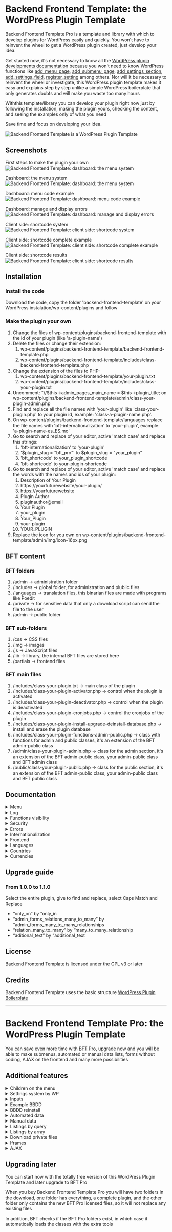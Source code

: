 # Backend Frontend Template: the WordPress Plugin Template

Backend Frontend Template Pro is a template and library with which to develop plugins for WordPress easily and quickly. You won't have to reinvent the wheel to get a WordPress plugin created, just develop your idea.

Get started now, it's not necessary to know all the [WordPress plugin developments documentation](https://developer.wordpress.org/plugins/intro/) because you won't need to know WordPress functions like [add_menu_page](https://developer.wordpress.org/reference/functions/add_menu_page/), [add_submenu_page](https://developer.wordpress.org/reference/functions/add_submenu_page/), [add_settings_section](https://developer.wordpress.org/reference/functions/add_settings_section/), [add_settings_field](https://developer.wordpress.org/reference/functions/add_settings_field/), [register_setting](https://developer.wordpress.org/reference/functions/register_setting/) among others. Nor will it be necessary to reinvent the wheel or investigate, this WordPress plugin template makes it easy and explains step by step unlike a simple WordPress boilerplate that only generates doubts and will make you waste too many hours

Withthis template/library you can develop your plugin right now just by following the installation, making the plugin yours, checking the content, and seeing the examples only of what you need

Save time and focus on developing your idea.

![Backend Frontend Template is a WordPress Plugin Template](https://moisesbarrachina.online/wp-content/uploads/2023/10/Logo-BFT-Github-4.png)


## Screenshots

First steps to make the plugin your own
![Backend Frontend Template: dashboard: the menu system](https://moisesbarrachina.online/wp-content/uploads/2023/09/bft-screenshot-1.png)

Dashboard: the menu system
![Backend Frontend Template: dashboard: the menu system](https://moisesbarrachina.online/wp-content/uploads/2023/09/bft-screenshot-2.png)

Dashboard: menu code example
![Backend Frontend Template: dashboard: menu code example](https://moisesbarrachina.online/wp-content/uploads/2023/09/bft-screenshot-3.png)

Dashboard: manage and display errors
![Backend Frontend Template: dashboard: manage and display errors](https://moisesbarrachina.online/wp-content/uploads/2023/09/bft-screenshot-4.png)

Client side: shortcode system
![Backend Frontend Template: client side: shortcode system](https://moisesbarrachina.online/wp-content/uploads/2023/09/bft-screenshot-5.png)

Client side: shortcode complete example
![Backend Frontend Template: client side: shortcode complete example](https://moisesbarrachina.online/wp-content/uploads/2023/09/bft-screenshot-6.png)

Client side: shortcode results
![Backend Frontend Template: client side: shortcode results](https://moisesbarrachina.online/wp-content/uploads/2023/09/bft-screenshot-7.png)

## Installation

### Install the code

Download the code, copy the folder 'backend-frontend-template' on your WordPress instalation/wp-content/plugins and follow 

### Make the plugin your own

1. Change the files of wp-content/plugins/backend-frontend-template with the id of your plugin (like 'a-plugin-name')
2. Delete the files or change their extension:
    1. wp-content/plugins/backend-frontend-template/backend-frontend-template.php
    2. wp-content/plugins/backend-frontend-template/includes/class-backend-frontend-template.php
3. Change the extension of the files to PHP:
    1. wp-content/plugins/backend-frontend-template/your-plugin.txt
    2. wp-content/plugins/backend-frontend-template/includes/class-your-plugin.txt
4. Uncomment: "//$this->admin_pages_main_name = $this->plugin_title; on wp-content/plugins/backend-frontend-template/admin/class-your-plugin-admin.php
5. Find and replace all the file names with 'your-plugin' like 'class-your-plugin.php' to your plugin id, example: 'class-a-plugin-name.php'.
6. On wp-content/plugins/backend-frontend-template/languages replace the file names with 'bft-internationalization' to 'your-plugin', example: 'a-plugin-name-es_ES.mo'
7. Go to search and replace of your editor, active 'match case' and replace this strings:
    1. 'bft-internationalization' to 'your-plugin'
    2. '$plugin_slug = "bft_pro"' to $plugin_slug = "your_plugin"
    3. 'bft_shortcode' to your_plugin_shortcode
    4. 'bft-shortcode' to your-plugin-shortcode
8. Go to search and replace of your editor, active 'match case' and replace the words with the names and ids of your plugin:
    1. Description of Your Plugin
    2. https://yourfuturewebsite/your-plugin/
    3. https://yourfuturewebsite
    4. Plugin Author
    5. pluginauthor@email
    6. Your Plugin
    7. your_plugin
    8. Your_Plugin
    9. your-plugin
    10. YOUR_PLUGIN
9. Replace the icon for you own on wp-content/plugins/backend-frontend-template/admin/img/icon-16px.png

## BFT content

### BFT folders

1. /admin -> administration folder
2. /includes -> global folder, for administration and plublic files
3. /languages -> translation files, this binarian files are made with programs like Poedit
4. /private -> for sensitive data that only a download script can send the file to the user
5. /admin -> public folder

### BFT sub-folders

1. /css -> CSS files
2. /img -> images
3. /js -> JavaScript files
4. /lib -> library, the internal BFT files are stored here
5. /partials -> frontend files

### BFT main files

1. /includes/class-your-plugin.txt -> main class of the plugin
2. /includes/class-your-plugin-activator.php -> control when the plugin is activated
3. /includes/class-your-plugin-deactivator.php -> control when the plugin is deactivated
4. /includes/class-your-plugin-cronjobs.php -> control the cronjobs of the plugin
5. /includes/class-your-plugin-install-upgrade-deinstall-database.php -> install and erase the plugin database
6. /includes/class-your-plugin-functions-admin-public.php -> class with functions for admin and public classes, it's an extension of the BFT admin-public class
7. /admin/class-your-plugin-admin.php -> class for the admin section, it's an extension of the BFT admin-public class, your admin-public class and BFT admin class
8. /public/class-your-plugin-public.php -> class for the public section, it's an extension of the BFT admin-public class, your admin-public class and BFT public class

## Documentation

<details>
  <summary>Menu</summary>
  
  ### The menu system

    Edit your menu on the variable $this->admin_pages of the file admin/class-your-plugin-admin.php

    Design a BFT menu look like this:
    
```php
        $this->admin_pages = [
            "hello_world" => [
                "page_title" => $this->__("Hello world page"),
                "menu_title" => $this->__("Hello world"),
                "file" => "your-plugin-admin-display-hello-world.php",
            ],
            "blank_page" => [
                "page_title" => $this->__("Blank page"),
                "menu_title" => $this->__("Blank page"),
                "file" => "bft-admin-display-blank-page-with-title.php",
            ],	
        ];	
```

    $this->admin_pages can have all the pages you want, but in BFT the admin pages can't have children, that's only possible on Backend Frontend Template Pro

    Note: the array data is expanded by the function $this->admin_pages_prepare(), if you make an $this->debug_log_write($this->admin_pages) on a page: you can see the actual state of the array on the WordPress Log

    Explaining the WPTT menu:

    1. Automatic parameters added to the array
        * id: the array key
        * More automatic parameters on BFT Pro

    2. Parametters with default data if missing
        * page_title: page title, default: $this->admin_pages_page_title_default
        * menu_title: page tab title, default: $this->admin_pages_page_title_default
        * menu_slug: page slug, default: key page. The menu slug will be changed to: $this->admin_pages_slug_name_prefix."_".menu_slug because it's needed a unique page name among the plugins
        * tab_show: if false does not display the page tab, even if the page is selected, default: true
        * function: the function for when a page is displayed, default: $this->admin_pages_function_default
        * function_load: loads the function before a page is displayed,default: $this->admin_pages_function_load_default
        * file: the admin/partials file that will be displayed, default: $this->admin_pages_file_default (If the file starts with 'bft-' the file will be loaded of the folder admin/lib/BFT/partials
        * error_throw_what_do, it's used on error_throw, options: show_error: show the error (default option), show_error_and_die: show the error and stop the execution, go_to_parent: go to the parent page and anotes on the GET data the error (only works on BFT Pro and if $triggered_on_function_load = true, because on a normal WordPress function will cause the error: 'Cannot modify header information - headers already sent')
        * error_throw_file_change: change the file option if error_throw_what_do is triggered, default: false
        * capability, default: "manage_options", WordPress capabilities: https://wordpress.org/support/article/roles-and-capabilities/
        * More parameters on BFT Pro
    
    3. Available functions out of the box (you can create whatever function you need)
        * admin_menu_page_display: displays the page selected on 'file'
        * More functions on BFT Pro

    4. Functions load available out of the box (you can create whatever function you need)
        * More functions load on BFT Pro
   
    5. Optional parameters
        * page_copy_of: copy the data of a page. Only copy the data not found on the page, neither copy id, is_child, page_parent, menu_slug and children
        * More optional parameters on BFT Pro
    
    6. Your own parameters
        * You can create your own parameter, later on you can access to the info on a function or on a page with: $variable_name = $this->admin_pages_data_get("parametter_name");. And if you want you can retrieve the data of a certain page with $page_name, and retrieve all the array data with $key = false, $variable_name = $this->admin_pages_data_get($key = false, $page_name = NULL)

        * You can set later your own parameter by code with: $this->admin_pages_data_set($key, $data, $page_name = NULL)
</details>

<details>
  <summary>Log</summary>
  
  ### The WordPress log with BFT

    The log in WordPress is activated in wp-config.php, change:

```php
    define( 'WP_DEBUG', true );
    define( 'WP_DEBUG_LOG', true );
```

    Now you can check the log in wp-content/debug.log

    For printing to the log you can use the WordPress function error_log($string_or_number), but with Backend Frontend Template you can use: $this->debug_log_write($whatever)

    $this->debug_log_write() it's a better option because it shows:

    'NULL' if its a NULL variable
    'TRUE' and 'FALSE' if it's a boolean
    print_r() if it's an array or object
    Now you can print in the log whatever variable you want

    Also BFT offers an alternative name for debug_log_write: $this->write_log()
</details>

<details>
  <summary>Functions visibility</summary>
  
  ### What functions visibility is needed

    A quick summary for what visibility to use on the functions of your plugin:

  #### Private
    Don't use private functions, BFT use inheritance on the classes and a private function can't inheritance

  #### Protected
    Ideal for the internal functions for security reasons, only your classes can use these functions

  #### Public
    Some functions need to be public due to how WordPress works:

    * Functions called via $this->admin_pages -> an_admin_page -> 'function_load' data
    * Functions called via $this->admin_pages -> an_admin_page -> 'function' data
    * Functions called via install, upgrade or uninstall
    * Functions called via shortcodes
    * Functions called via AJAX responses
</details>

<details>
  <summary>Security</summary>
  
  ### Secure the functions

  #### Function load
    The 'function_load' option of the menu is the function that the page executes before sending the HTML headers

    By default all pages execute admin_permission_check_and_ids_required_check_function_load(), the executed function can be changed on
    class-your-plugin-admin -> $this->admin_pages_function_load_default = "admin_permission_check_and_ids_required_check_function_load"

    The function admin_permission_check_and_ids_required_check_function_load() checks if the admin capabilities are correct and if the id required data is not missing. In this function it works the 'go_to_parent' option of the menu (the id check only on Backend Frontend Template Pro)

    This function can be called at the beginning of a custom function_load to check all before save changes

    NOTE: id required data and go to parent are only BFT Pro options

  #### Function
    The 'function' option of the menu is the main function that the page executes

    By default all pages execute admin_permission_check_and_ids_required_and_optional_check_page_display(), the executed function can be changed on
    class-your-plugin-admin -> $this->admin_pages_function_default = "admin_permission_check_and_ids_required_and_optional_check_page_display"

    The function admin_permission_check_and_ids_required_and_optional_check_page_display() checks if the admin capabilities are correct and if the id required data is not missing

    On a custom function there are functions for checking the access and to retrieve the ids:

    * $this->admin_permission_check(): check the admin permissions and throw an error if needed. Recommended for use at the beginning of the function
    * More functions on BFT Pro
</details>

<details>
  <summary>Errors</summary>
  
  ### Manage and display errors

  #### Show an error
    Backend Frontend Template can easily show errors, and it doesn't repeat the same error on the same load. Also: the plugin title will be add to the message

    * $this->error_show ($error_message = "") show an error message. If $error_message = "" it shows "Error detected"
    * Adding error_message on the GET URL, the error message can be triggered with the functions $this->admin_permission_check() or $this->error_throw()

  #### Throw an error
    BFT can throw errors with
    $this->error_throw ($error_message = "", $error_throw_what_do_use_this = NULL, $error_throw_file_change_use_this = NULL, $triggered_on_function_load = false, $page_id = NULL)

    * $error_message: error to send to $this->error_show(), but first it will display the 'error_message' stored in the URL
    * $error_throw_what_do_use_this: for use this data instead of $this->admin_pages_data_get("error_throw_what_do"), options: show_error, show_error_and_die, go_to_parent
    * $error_throw_file_change_use_this: default NULL, use this data instead of $this->admin_pages_data_get("error_throw_file_change"), for change the file displayed if error triggered
    * $triggered_on_function_load: default false, 'go_to_parent' only works if true == $triggered_on_function_load because it's needed do the redirect before sending the headers (id required data and go to parent are only BFT Pro options)
    * $page_id: the key/page name, if null it's the visualized page

  #### Example
    This page show an error with:

```php
  $error_message = $this->__("This is an error test");
	$this->error_show ($error_message);
```

   ![Backend Frontend Template: error throw on this page](https://moisesbarrachina.online/wp-content/uploads/2023/09/bft-screenshot-4-mini.png)
</details>

<details>
  <summary>Internationalization</summary>
  
  ### Internationalization: prepare the plugin for future translations
 
  #### Preparing the text

    For specify a text that maybe needs translation, WordPress provides the functions:

    * __('string', 'translation domain/plugin id'): for direct translation
    * _e('string', 'translation domain/plugin id'): for direct translation and display the translated text
    * esc_html_('string', 'translation domain/plugin id') for translation and escape the HTML characters
    * esc_html_('string', 'translation domain/plugin id') for translation and escape the HTML characters
    
    For more functions search on the WordPress documentation: [link here](https://developer.wordpress.org/plugins/internationalization/how-to-internationalize-your-plugin/)

    With that, WordPress will use a translation file if it exists and has that sentence, or a external plugin will be able to translate your plugin into the visitor language

    BFT also provides the option of use its intermediary functions to avoid having to put the domain in every string prepared for a future translation. With ALL the WordPress translation functions

    For that, call the function through '$this' and don't put the translation domain

    * $this->__('string'): for direct translation
    * $this->_e('string'): for direct translation and display the translated text
    * $this->esc_html_('string') for translation and escape the HTML characters
    * $this->esc_html_e('string') for translation, escape the HTML characters and display the resulting text

    NOTE: the functions allow the domain field, if you put a domain then that domain will be use

  #### Preparing the translation files

    The translation files are allocated in plugin_folder/languages, BFT automatically will set WordPress to search translations on that folder

    The language files are:

    * .pot: Portable Object Template, the master file with all the strings
    * .po: Portable Object, the file with the strings translated to one language
    * .mo: Portable Object, Machine Object, the compiled data of the .po file, WordPress use this file
    
    Steps for translating a plugin:
  1. Create a new .pot file of your plugin
  2. Update/merge the original .pot with the new .pot file
  3. Delete the old .pot files and rename the new merged file if needed
  4. Prepare the .po language file
    1. If it's a new translation language: duplicate the .pot file and change the name and extension to the designed language, like bft-pro - copy.pot to bft-pro-es.po or bft-pro-es_ES.po
    2. If it's a existing translation language: update/merge the file with the new .pot file
  5. Translate the sentences of the .po file
  6. Create the .mo file from the .po file

    To create and merge the files and translate the sentences you can use programs such as [Poedit](https://poedit.net/) or [EazyPo](http://www.eazypo.ca/)
</details>

<details>
  <summary>Frontend</summary>
  
  ### Frontend: shorcode system

    It's easy create an manage shotcodes with BFT:

  #### Defining a shortcode
    The shortcodes on BFT are defined on public -> class-your-plugin-admin -> shortcodes_init_plugin()

    The structure of a shortcode is:

```php
    add_shortcode("shortcode-name", array($this, "shortcode_function_name"));
```

  #### Defining a function
    The structure of a shortcode function is:

```php
    public function shortcode_function_name ( $atts = [], $content = null, $tag = '' ) {
	}
```
                
    The variables of the function are:

    * $atts: array with all the data specified on the shortcode
    * $content: the content within the two tags, if the shortcode uses a clossing tag
    * $tag: the shotcode tag

  #### Shortcodes uses examples
    A shortcode without data on $atts and $content

```
    [bft-shortcode-test]
```
			
    Shortcode with data on $atts and $content

```
    [bft-shortcode-test atts_data_1="Lorem ipsum" atts_data_2="Dolor sit amet"]Content data[/bft-shortcode-test]
```
	
  #### Complete example

```php
    public function shortcodes_init_plugin() {
		add_shortcode("bft-shortcode-test", array($this, "bft_shortcode_test"));
	}
```

```php
    public function bft_shortcode_test( $atts = [], $content = null, $tag = '' ) {

		$html_aux = "";

		if (isset($atts["additional_text"])) {
			$html_aux .= "<h4>".esc_html($atts["additional_text"])."</h4>";
		}

		if (!is_null($content)) {
			$html_aux .= "<p>".esc_html($content)."<p>";
		}

		ob_start();
		require plugin_dir_path( dirname( __FILE__ ) ) . "public/partials/your-plugin-shortcode-test.php";
		$html = ob_get_clean(); 

		return $html;
	}
```

  #### Try it for yourself

    Create a page, insert a shortcode block and put:

```
    [bft-shortcode-test]
```
			
    Or:

```
    [bft-shortcode-test additional_text="This is an additional text"]The text inside de tags[/bft-shortcode-test]
```

  ![Backend Frontend Template: client side: shortcode complete example](https://moisesbarrachina.online/wp-content/uploads/2023/09/bft-screenshot-6.png)

  Client side: shortcode results
  ![Backend Frontend Template: client side: shortcode results](https://moisesbarrachina.online/wp-content/uploads/2023/09/bft-screenshot-7.png)
</details>

<details>
  <summary>Languages</summary>
  
  ### Language functions

    Backend Frontend Template provides several functions about languages:

  #### $this->languages_codes_names_get()

    Returns a language list

```php
  $languages_codes_names = [
		'ab' => $this->__('Abkhazian'),
		'aa' => $this->__('Afar'),
		'af' => $this->__('Afrikaans'),
		'ak' => $this->__('Akan'),
		'sq' => $this->__('Albanian'),
		'am' => $this->__('Amharic'),
		[...]
```

  #### $this->languages_get($country_code)

    Returns the data stored in the setting $this->option_field_get("languages")

  #### $this->language_admin_get($country_code)

    Returns the data stored in the setting $this->option_field_get("language_admin") if exists in $this->option_field_get("languages")

    If languages empty it will set the languages 'en' and 'es'
    If language_admin empty or not found on languages, it will set the first language stored in languages
</details>

<details>
  <summary>Countries</summary>
  
  ### County function

    Backend Frontend Template provides several functions about countries:

  #### $this->countries_codes_names_get()

    Returns a country list

```php
  $countries_codes_names = [
		'AF'=> $this->__('Afghanistan'),
		'AX'=> $this->__('Aland Islands'),
		'AL'=> $this->__('Albania'),
		'DZ'=> $this->__('Algeria'),
		'AS'=> $this->__('American Samoa'),
		'AD'=> $this->__('Andorra'),	
		[...]
```

  #### $this->country_code_name_get($country_code)

    Returns the country name through the country code
</details>

<details>
  <summary>Currencies</summary>
  
  ### Currency functions

    Backend Frontend Template provides several functions about currencies:

  #### $this->currencies_array_get()

    Returns a currency list with all the data, including the numer of currency on the ISO 4217 standard

```php
  $currencies_name_and_symbol = [
		'ARS' => [
			'id'   => 'ARS',
			'name'   => 'Argentina Peso',
			'symbol' => '$',
			'code' => '032',
		],
		'AWG' => [
			'id'   => 'AWG',
			'name'   => 'Aruba Guilder',
			'symbol' => 'ƒ',
			'code' => '533',
		],
		[...]
```

  #### $this->currencies_selector_get()

    Returns a currency list

```php
  $currencies_name_and_symbol = [
		'ALL' => 'L - Albania Lek',
		'AFN' => '؋ Afghanistan Afghani',
		'ARS' => '$ Argentina Peso',
		'AWG' => 'ƒ Aruba Guilder',
		[...]
```

  #### $this->currency_symbol_get($currency_id)

    Returns the currency symbol through the currency code

  #### $this->currency_code_get($currency_id)

    Returns the ISO 4217 number through the currency id
</details>

## Upgrade guide

### From 1.0.0 to 1.1.0

Select the entire plugin, give to find and replace, select Caps Match and Replace

* “only_on” by “only_in
* “admin_forms_relations_many_to_many” by “admin_forms_many_to_many_relationships
* “relation_many_to_many” by “many_to_many_relationship
* “aditional_text” by “additional_text

## License

Backend Frontend Template is licensed under the GPL v3 or later

## Credits

Backend Frontend Template uses the basic structure [WordPress Plugin Boilerplate](https://github.com/DevinVinson/WordPress-Plugin-Boilerplate)

___

# Backend Frontend Template Pro: the WordPress Plugin Template

You can save even more time with [BFT Pro](https://moisesbarrachina.online/en/producto/backend-frontend-template-pro/), upgrade now and you will be able to make submenus, automated or manual data lists, forms without coding, AJAX on the frontend and many more possibilities

## Additional features

<details>
  <summary>Children on the menu</summary>

  ### Menu system with children

  Add child pages and organize better your plugin
  ![Backend Frontend Template Pro: example of the menu with child pages](https://moisesbarrachina.online/wp-content/uploads/2023/09/nested_menu_basic.png)
</details>

<details>
  <summary>Settings system by WP</summary>

  ### Settings/data system stored via WP

  Create, manage and store WordPress variables with setting pages, it's really easy

  ```php
    $this->admin_settings = [
      "general" => [
        "title" =>  $this->__("Test settings"),
        "fields" => [
          "text_test" => [
            "title" => $this->__("Text input"),
          ],
          "number_test" => [
            "title" => $this->__("Number input"),
            "args" => [
              "type" => "number",
            ],
          ],
        ],
      ],
    ];
  ```

  ![Backend Frontend Template Pro: example of the WordPress settings](https://moisesbarrachina.online/wp-content/uploads/2023/09/settings.png)
</details>

<details>
  <summary>Inputs</summary>

  ### Advance inputs

  Add inputs like images, select multiples, etc.

  ![Backend Frontend Template Pro: example of inputs types](https://moisesbarrachina.online/wp-content/uploads/2023/09/inputs.png)
</details>

<details>
  <summary>Example BBDD</summary>

  ### Example and complete database

  Play around with the example data all you want

  ![Backend Frontend Template Pro: diagram os the example database](https://moisesbarrachina.online/wp-content/uploads/2023/09/BBDD.png)
</details>

<details>
  <summary>BBDD reinstall</summary>

  ### Install or delete the plugin database

  Add menu for (de)install your plugin database

  ![Backend Frontend Template Pro: menu for install and deinstall the plugin database](https://moisesbarrachina.online/wp-content/uploads/2023/09/de_install.png)
</details>

<details>
  <summary>Automated data</summary>

  ### Automated data manipulation of the plugin database

  Manage all the data only specifying the table and the fields. The table can have internationalized fields

  ```php
    $this->admin_forms = [
      "courses" => [
        "table" => $wpdb->prefix.$this->plugin_slug."_"."courses",
        "column_key" => "id",
        "column_title_name" => "name_i18n",
        "i18n_foreign_key" => "course_id",
        "columns" => [
          $this->database_status_column_name => [
            "label" => $this->database_status_column_text,
            "type" => "select",
            "options" => $this->database_status_options,
          ],
          "id" => [
            "label" => $this->__("Nº"),
            "placeholder" => "",
            "type" => "text",
            "display_table" => true,
            "readonly" => true,
          ],
          $this->database_datetime_created_name => [
            "label" => $this->database_datetime_created_text,
            "placeholder" => "",
            "type" => "datetime",
            "display_table" => false,
            "readonly" => true,
          ],
          $this->database_datetime_modified_name => [
            "label" => $this->database_datetime_modified_text,
            "placeholder" => "",
            "type" => "datetime",
            "display_table" => false,
            "readonly" => true,
            "only_in_active" => true,
          ],
          $this->database_datetime_removed_name => [
            "label" => $this->database_datetime_removed_text,
            "placeholder" => "",
            "type" => "datetime",
            "display_table" => true,
            "readonly" => true,
            "only_in_removed" => true,
          ],
          "hours" => [
            "label" => $this->__("Total hours of the course"),
            "placeholder" => $this->__("Hours"),
            "type" => "number",
            "i18n" => false,
            "readonly" => true,
            "display_table" => true,
          ],
          "name_i18n" => [
            "label" => $this->__("Course name"),
            "placeholder" => $this->__("Name"),
            "type" => "text",
            "i18n" => true,
            "display_table" => true,
          ],
          "image" => [
            "label" => $this->__("Course logo"),
            "placeholder" => $this->__("Image"),
            "type" => "image",
            "i18n" => true,
            "display_table" => true,
          ],
          [...]
  ```

  ![Backend Frontend Template Pro: example of an automated form](https://moisesbarrachina.online/wp-content/uploads/2023/09/course_math.png)

  ![Backend Frontend Template Pro: example of an automated list](https://moisesbarrachina.online/wp-content/uploads/2023/09/teacher_1_notes.png)
</details>

<details>
  <summary>Manual data</summary>

  ### Manual data manipulation of the plugin database

  More functions to manage manually the database

  ```php
  $this->wpdb_get_results_array($query); //returns a two dimensional array with all the data
  $this->wpdb_get_results_with_index($query); //returns a two dimensional array with all the data, the index of each row will be the first column data
  $this->wpdb_get_results_one_data_per_row($query); //returns a mono dimensional array, only returns the first column of each row
  $this->wpdb_get_results_index_and_data_per_row($query); //returns a mono dimensional array, the first column data will be the index, the second the data
  $this->wpdb_get_result_one_data($query); //returns a string, only return the first column of the first row
  $this->wpdb_insert_update_on_duplicate_key($table, $data, $multi_row = false, $modified_value = NULL, $data_for_update = array()); //insert or update multiple data, more explanation below (the function sanitizes the inputs)
  $this->wpdb_insert_update_on_duplicate_key_delete_others($table, $data, $column_where_delete, $value_where_delete); //insert or update multiple data, then delete the non updated rows, more explanation below (the function sanitizes the inputs)
  ```

  ![Backend Frontend Template Pro: example of a group form manually declared](https://moisesbarrachina.online/wp-content/uploads/2023/09/manage_data_manually_form_1.png)
</details>

<details>
  <summary>Listings by query</summary>

  ### Paginated listing by query

  A WordPress paginated listing style thanks to a SQL query in pieces

  ```php
    $this->display_table_query_custom(
      $query_select_inside,
      $query_from_inside,
      $query_where_inside,
      $group_inside,
      $ids,
      $columns_tables_dont_search,
      $search_concat,
      $column_key,
      $columns_tables,
      $columns_labels,
      $column_action_add,
      $status_system = false,
      $write_log_query = false
    );
  ```
</details>

<details>
  <summary>Listings by array</summary>

  ### Direct listing by array

  A WordPress listing style thanks to an array

  ```php
    $display_table_data = [
      "data" => [
        [
          "id" => "1",
          "name" => "Lorem Ipsum Name",
        ],
      ],
      "columns" => [
        "id" => "Nº",
        "name" => "Name",
      ],
    ];

    $args = [
      "ids" => $ids,
      "display_table" => true,
      "display_table_data" => $display_table_data,
    ];

    $this->admin_menu_page_display($args);
  ```
  ![Backend Frontend Template Pro: example of a WordPress listing by array](https://moisesbarrachina.online/wp-content/uploads/2023/09/listing_by_array.png)
</details>

<details>
  <summary>Download private files</summary>

  ### Download system for private files

  Easy method for download private files

  ![Backend Frontend Template Pro: example of downloading a private file](https://moisesbarrachina.online/wp-content/uploads/2023/09/download_private_file.png)
</details>

<details>
  <summary>Iframes</summary>

  ### Iframe system

  Insert easy iframes, PDFs too

  ![Backend Frontend Template Pro: example of an iframe on a page of the admin plugin menu](https://moisesbarrachina.online/wp-content/uploads/2023/09/iframe_1.png)

  ![Backend Frontend Template Pro: example of an PDF by iframe on a page of the admin plugin menu](https://moisesbarrachina.online/wp-content/uploads/2023/09/iframe_2.png)
</details>

<details>
  <summary>AJAX</summary>

  ### AJAX frontend system

  More functions and examples for the WordPress frontend, AJAX forms too

  An static shortcode is cached by a cache system, but the AJAX responses are dynamic and the cache plugin doesn't interfere with the response

  ![Backend Frontend Template Pro: frontend options include shortcodes, AJAX and AJAX forms](https://moisesbarrachina.online/wp-content/uploads/2023/09/ajax_form_1.png)

  ![Backend Frontend Template Pro: example of menu and response by AJAX through jQuery](https://moisesbarrachina.online/wp-content/uploads/2023/09/ajax_form_2.png)


  [Check it out on the shop](https://moisesbarrachina.online/en/producto/backend-frontend-template-pro/)
</details>

## Upgrading later

You can start now with the totally free version of this WordPress Plugin Template and later upgrade to BFT Pro

When you buy Backend Frontend Template Pro you will have two folders in the download, one folder has everything, a complete plugin, and the other folder only contains the new BFT Pro licensed files, so it will not replace any existing files

In addition, BFT checks if the BFT Pro folders exist, in which case it automatically loads the classes with the extra tools
